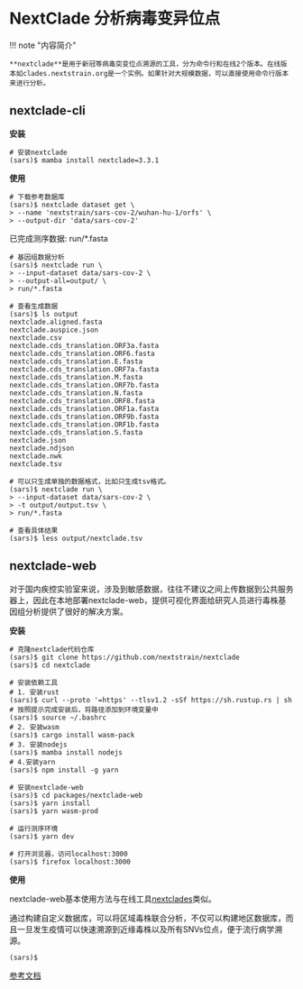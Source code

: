 # NextClade 分析病毒变异位点

!!! note "内容简介"

    **nextclade**是用于新冠等病毒突变位点溯源的工具，分为命令行和在线2个版本。在线版本如clades.nextstrain.org是一个实例。如果针对大规模数据，可以直接使用命令行版本来进行分析。

## nextclade-cli

**安装**

```shell
# 安装nextclade
(sars)$ mamba install nextclade=3.3.1
```

**使用**

```shell
# 下载参考数据库
(sars)$ nextclade dataset get \
> --name 'nextstrain/sars-cov-2/wuhan-hu-1/orfs' \
> --output-dir 'data/sars-cov-2'
```

已完成测序数据: run/*.fasta

```shell
# 基因组数据分析
(sars)$ nextclade run \
> --input-dataset data/sars-cov-2 \
> --output-all=output/ \
> run/*.fasta

# 查看生成数据
(sars)$ ls output
nextclade.aligned.fasta
nextclade.auspice.json
nextclade.csv
nextclade.cds_translation.ORF3a.fasta
nextclade.cds_translation.ORF6.fasta
nextclade.cds_translation.E.fasta      
nextclade.cds_translation.ORF7a.fasta  
nextclade.cds_translation.M.fasta      
nextclade.cds_translation.ORF7b.fasta  
nextclade.cds_translation.N.fasta      
nextclade.cds_translation.ORF8.fasta   
nextclade.cds_translation.ORF1a.fasta  
nextclade.cds_translation.ORF9b.fasta
nextclade.cds_translation.ORF1b.fasta  
nextclade.cds_translation.S.fasta
nextclade.json
nextclade.ndjson
nextclade.nwk
nextclade.tsv

# 可以只生成单独的数据格式，比如只生成tsv格式。
(sars)$ nextclade run \
> --input-dataset data/sars-cov-2 \
> -t output/output.tsv \
> run/*.fasta

# 查看具体结果
(sars)$ less output/nextclade.tsv
```

## nextclade-web

对于国内疾控实验室来说，涉及到敏感数据，往往不建议之间上传数据到公共服务器上，因此在本地部署nextclade-web，提供可视化界面给研究人员进行毒株基因组分析提供了很好的解决方案。

**安装**

```shell
# 克隆nextclade代码仓库
(sars)$ git clone https://github.com/nextstrain/nextclade
(sars)$ cd nextclade

# 安装依赖工具
# 1. 安装rust
(sars)$ curl --proto '=https' --tlsv1.2 -sSf https://sh.rustup.rs | sh
# 按照提示完成安装后，将路径添加到环境变量中
(sars)$ source ~/.bashrc
# 2. 安装wasm
(sars)$ cargo install wasm-pack
# 3. 安装nodejs
(sars)$ mamba install nodejs
# 4.安装yarn
(sars)$ npm install -g yarn

# 安装nextclade-web
(sars)$ cd packages/nextclade-web
(sars)$ yarn install
(sars)$ yarn wasm-prod

# 运行测序环境
(sars)$ yarn dev

# 打开浏览器，访问localhost:3000
(sars)$ firefox localhost:3000
```

**使用**

nextclade-web基本使用方法与在线工具[nextclades](clades.nextstrain.org)类似。




通过构建自定义数据库，可以将区域毒株联合分析，不仅可以构建地区数据库，而且一旦发生疫情可以快速溯源到近缘毒株以及所有SNVs位点，便于流行病学溯源。

```shell
(sars)$ 
```



[参考文档](https://github.com/nextstrain/nextclade/blob/master/docs/dev/developer-guide.md)